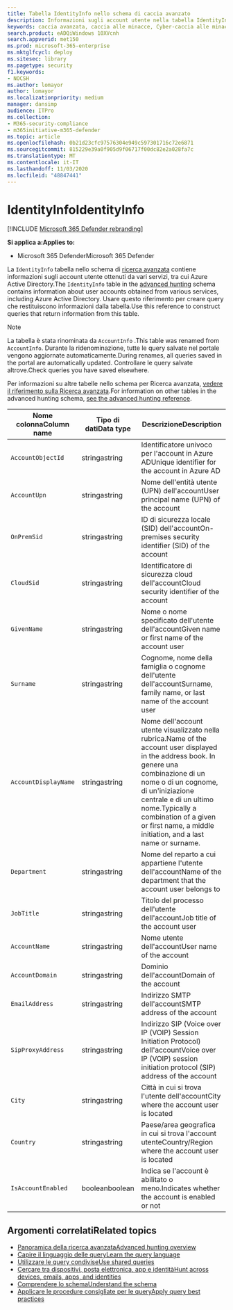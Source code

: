 ```yaml
---
title: Tabella IdentityInfo nello schema di caccia avanzato
description: Informazioni sugli account utente nella tabella IdentityInfo dello schema di caccia avanzato
keywords: caccia avanzata, caccia alle minacce, Cyber-caccia alle minacce, Microsoft Threat Protection, Microsoft 365, MTP, M365, ricerca, query, telemetria, riferimento allo schema, kusto, tabella, colonna, tipo di dati, descrizione, AccountInfo, IdentityInfo, account
search.product: eADQiWindows 10XVcnh
search.appverid: met150
ms.prod: microsoft-365-enterprise
ms.mktglfcycl: deploy
ms.sitesec: library
ms.pagetype: security
f1.keywords:
- NOCSH
ms.author: lomayor
author: lomayor
ms.localizationpriority: medium
manager: dansimp
audience: ITPro
ms.collection:
- M365-security-compliance
- m365initiative-m365-defender
ms.topic: article
ms.openlocfilehash: 0b21d23cfc97576304e949c597301716c72e6871
ms.sourcegitcommit: 815229e39a0f905d9f06717f00dc82e2a028fa7c
ms.translationtype: MT
ms.contentlocale: it-IT
ms.lasthandoff: 11/03/2020
ms.locfileid: "48847441"
---
```

# <a name="identityinfo"></a><span data-ttu-id="ff6b3-104">IdentityInfo</span><span class="sxs-lookup"><span data-stu-id="ff6b3-104">IdentityInfo</span></span>

[!INCLUDE [Microsoft 365 Defender rebranding](../includes/microsoft-defender.md)]


<span data-ttu-id="ff6b3-105">**Si applica a:**</span><span class="sxs-lookup"><span data-stu-id="ff6b3-105">**Applies to:**</span></span>
- <span data-ttu-id="ff6b3-106">Microsoft 365 Defender</span><span class="sxs-lookup"><span data-stu-id="ff6b3-106">Microsoft 365 Defender</span></span>

<span data-ttu-id="ff6b3-107">La `IdentityInfo` tabella nello schema di [ricerca avanzata](advanced-hunting-overview.md) contiene informazioni sugli account utente ottenuti da vari servizi, tra cui Azure Active Directory.</span><span class="sxs-lookup"><span data-stu-id="ff6b3-107">The `IdentityInfo` table in the [advanced hunting](advanced-hunting-overview.md) schema contains information about user accounts obtained from various services, including Azure Active Directory.</span></span> <span data-ttu-id="ff6b3-108">Usare questo riferimento per creare query che restituiscono informazioni dalla tabella.</span><span class="sxs-lookup"><span data-stu-id="ff6b3-108">Use this reference to construct queries that return information from this table.</span></span>

>[!NOTE]
><span data-ttu-id="ff6b3-109">La tabella è stata rinominata da `AccountInfo` .</span><span class="sxs-lookup"><span data-stu-id="ff6b3-109">This table was renamed from `AccountInfo`.</span></span> <span data-ttu-id="ff6b3-110">Durante la ridenominazione, tutte le query salvate nel portale vengono aggiornate automaticamente.</span><span class="sxs-lookup"><span data-stu-id="ff6b3-110">During renames, all queries saved in the portal are automatically updated.</span></span> <span data-ttu-id="ff6b3-111">Controllare le query salvate altrove.</span><span class="sxs-lookup"><span data-stu-id="ff6b3-111">Check queries you have saved elsewhere.</span></span>

<span data-ttu-id="ff6b3-112">Per informazioni su altre tabelle nello schema per Ricerca avanzata, [vedere il riferimento sulla Ricerca avanzata](advanced-hunting-schema-tables.md).</span><span class="sxs-lookup"><span data-stu-id="ff6b3-112">For information on other tables in the advanced hunting schema, [see the advanced hunting reference](advanced-hunting-schema-tables.md).</span></span>

| <span data-ttu-id="ff6b3-113">Nome colonna</span><span class="sxs-lookup"><span data-stu-id="ff6b3-113">Column name</span></span> | <span data-ttu-id="ff6b3-114">Tipo di dati</span><span class="sxs-lookup"><span data-stu-id="ff6b3-114">Data type</span></span> | <span data-ttu-id="ff6b3-115">Descrizione</span><span class="sxs-lookup"><span data-stu-id="ff6b3-115">Description</span></span> |
|-------------|-----------|-------------|
| `AccountObjectId` | <span data-ttu-id="ff6b3-116">stringa</span><span class="sxs-lookup"><span data-stu-id="ff6b3-116">string</span></span> | <span data-ttu-id="ff6b3-117">Identificatore univoco per l'account in Azure AD</span><span class="sxs-lookup"><span data-stu-id="ff6b3-117">Unique identifier for the account in Azure AD</span></span> |
| `AccountUpn` | <span data-ttu-id="ff6b3-118">stringa</span><span class="sxs-lookup"><span data-stu-id="ff6b3-118">string</span></span> | <span data-ttu-id="ff6b3-119">Nome dell'entità utente (UPN) dell'account</span><span class="sxs-lookup"><span data-stu-id="ff6b3-119">User principal name (UPN) of the account</span></span> |
| `OnPremSid` | <span data-ttu-id="ff6b3-120">stringa</span><span class="sxs-lookup"><span data-stu-id="ff6b3-120">string</span></span> | <span data-ttu-id="ff6b3-121">ID di sicurezza locale (SID) dell'account</span><span class="sxs-lookup"><span data-stu-id="ff6b3-121">On-premises security identifier (SID) of the account</span></span> |
| `CloudSid` | <span data-ttu-id="ff6b3-122">stringa</span><span class="sxs-lookup"><span data-stu-id="ff6b3-122">string</span></span> | <span data-ttu-id="ff6b3-123">Identificatore di sicurezza cloud dell'account</span><span class="sxs-lookup"><span data-stu-id="ff6b3-123">Cloud security identifier of the account</span></span> |
| `GivenName` | <span data-ttu-id="ff6b3-124">stringa</span><span class="sxs-lookup"><span data-stu-id="ff6b3-124">string</span></span> | <span data-ttu-id="ff6b3-125">Nome o nome specificato dell'utente dell'account</span><span class="sxs-lookup"><span data-stu-id="ff6b3-125">Given name or first name of the account user</span></span> |
| `Surname` | <span data-ttu-id="ff6b3-126">stringa</span><span class="sxs-lookup"><span data-stu-id="ff6b3-126">string</span></span> | <span data-ttu-id="ff6b3-127">Cognome, nome della famiglia o cognome dell'utente dell'account</span><span class="sxs-lookup"><span data-stu-id="ff6b3-127">Surname, family name, or last name of the account user</span></span> |
| `AccountDisplayName` | <span data-ttu-id="ff6b3-128">stringa</span><span class="sxs-lookup"><span data-stu-id="ff6b3-128">string</span></span> | <span data-ttu-id="ff6b3-129">Nome dell'account utente visualizzato nella rubrica.</span><span class="sxs-lookup"><span data-stu-id="ff6b3-129">Name of the account user displayed in the address book.</span></span> <span data-ttu-id="ff6b3-130">In genere una combinazione di un nome o di un cognome, di un'iniziazione centrale e di un ultimo nome.</span><span class="sxs-lookup"><span data-stu-id="ff6b3-130">Typically a combination of a given or first name, a middle initiation, and a last name or surname.</span></span> |
| `Department` | <span data-ttu-id="ff6b3-131">stringa</span><span class="sxs-lookup"><span data-stu-id="ff6b3-131">string</span></span> | <span data-ttu-id="ff6b3-132">Nome del reparto a cui appartiene l'utente dell'account</span><span class="sxs-lookup"><span data-stu-id="ff6b3-132">Name of the department that the account user belongs to</span></span> |
| `JobTitle` | <span data-ttu-id="ff6b3-133">stringa</span><span class="sxs-lookup"><span data-stu-id="ff6b3-133">string</span></span> | <span data-ttu-id="ff6b3-134">Titolo del processo dell'utente dell'account</span><span class="sxs-lookup"><span data-stu-id="ff6b3-134">Job title of the account user</span></span> |
| `AccountName` | <span data-ttu-id="ff6b3-135">stringa</span><span class="sxs-lookup"><span data-stu-id="ff6b3-135">string</span></span> | <span data-ttu-id="ff6b3-136">Nome utente dell'account</span><span class="sxs-lookup"><span data-stu-id="ff6b3-136">User name of the account</span></span> |
| `AccountDomain` | <span data-ttu-id="ff6b3-137">stringa</span><span class="sxs-lookup"><span data-stu-id="ff6b3-137">string</span></span> | <span data-ttu-id="ff6b3-138">Dominio dell'account</span><span class="sxs-lookup"><span data-stu-id="ff6b3-138">Domain of the account</span></span> |
| `EmailAddress` | <span data-ttu-id="ff6b3-139">stringa</span><span class="sxs-lookup"><span data-stu-id="ff6b3-139">string</span></span> | <span data-ttu-id="ff6b3-140">Indirizzo SMTP dell'account</span><span class="sxs-lookup"><span data-stu-id="ff6b3-140">SMTP address of the account</span></span> |
| `SipProxyAddress` | <span data-ttu-id="ff6b3-141">stringa</span><span class="sxs-lookup"><span data-stu-id="ff6b3-141">string</span></span> | <span data-ttu-id="ff6b3-142">Indirizzo SIP (Voice over IP (VOIP) Session Initiation Protocol) dell'account</span><span class="sxs-lookup"><span data-stu-id="ff6b3-142">Voice over IP (VOIP) session initiation protocol (SIP) address of the account</span></span> |
| `City` | <span data-ttu-id="ff6b3-143">stringa</span><span class="sxs-lookup"><span data-stu-id="ff6b3-143">string</span></span> | <span data-ttu-id="ff6b3-144">Città in cui si trova l'utente dell'account</span><span class="sxs-lookup"><span data-stu-id="ff6b3-144">City where the account user is located</span></span> |
| `Country` | <span data-ttu-id="ff6b3-145">stringa</span><span class="sxs-lookup"><span data-stu-id="ff6b3-145">string</span></span> | <span data-ttu-id="ff6b3-146">Paese/area geografica in cui si trova l'account utente</span><span class="sxs-lookup"><span data-stu-id="ff6b3-146">Country/Region where the account user is located</span></span> |
| `IsAccountEnabled` | <span data-ttu-id="ff6b3-147">boolean</span><span class="sxs-lookup"><span data-stu-id="ff6b3-147">boolean</span></span> | <span data-ttu-id="ff6b3-148">Indica se l'account è abilitato o meno.</span><span class="sxs-lookup"><span data-stu-id="ff6b3-148">Indicates whether the account is enabled or not</span></span> |

## <a name="related-topics"></a><span data-ttu-id="ff6b3-149">Argomenti correlati</span><span class="sxs-lookup"><span data-stu-id="ff6b3-149">Related topics</span></span>
- [<span data-ttu-id="ff6b3-150">Panoramica della ricerca avanzata</span><span class="sxs-lookup"><span data-stu-id="ff6b3-150">Advanced hunting overview</span></span>](advanced-hunting-overview.md)
- [<span data-ttu-id="ff6b3-151">Capire il linguaggio delle query</span><span class="sxs-lookup"><span data-stu-id="ff6b3-151">Learn the query language</span></span>](advanced-hunting-query-language.md)
- [<span data-ttu-id="ff6b3-152">Utilizzare le query condivise</span><span class="sxs-lookup"><span data-stu-id="ff6b3-152">Use shared queries</span></span>](advanced-hunting-shared-queries.md)
- [<span data-ttu-id="ff6b3-153">Cercare tra dispositivi, posta elettronica, app e identità</span><span class="sxs-lookup"><span data-stu-id="ff6b3-153">Hunt across devices, emails, apps, and identities</span></span>](advanced-hunting-query-emails-devices.md)
- [<span data-ttu-id="ff6b3-154">Comprendere lo schema</span><span class="sxs-lookup"><span data-stu-id="ff6b3-154">Understand the schema</span></span>](advanced-hunting-schema-tables.md)
- [<span data-ttu-id="ff6b3-155">Applicare le procedure consigliate per le query</span><span class="sxs-lookup"><span data-stu-id="ff6b3-155">Apply query best practices</span></span>](advanced-hunting-best-practices.md)

